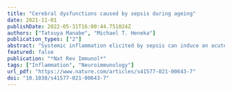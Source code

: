 ```yaml
---
title: "Cerebral dysfunctions caused by sepsis during ageing"
date: 2021-11-01
publishDate: 2022-05-31T16:00:44.751024Z
authors: ["Tatsuya Manabe", "Michael T. Heneka"]
publication_types: ["2"]
abstract: "Systemic inflammation elicited by sepsis can induce an acute cerebral dysfunction known as sepsis-associated encephalopathy (SAE). Recent evidence suggests that SAE is common but shows a dynamic trajectory over time. Half of all patients with sepsis develop SAE in the intensive care unit, and some survivors present with sustained cognitive impairments for several years after initial sepsis onset. It is not clear why some, but not all, patients develop SAE and also the factors that determine the persistence of SAE. Here, we first summarize the chronic pathology and the dynamic changes in cognitive functions seen after the onset of sepsis. We then outline the cerebral effects of sepsis, such as neuroinflammation, alterations in neuronal synapses and neurovascular changes. We discuss the key factors that might contribute to the development and persistence of SAE in older patients, including premorbid neurodegenerative pathology, side effects of sedatives, renal dysfunction and latent virus reactivation. Finally, we postulate that some of the mechanisms that underpin neuropathology in SAE may also be relevant to delirium and persisting cognitive impairments that are seen in patients with severe COVID-19."
featured: false
publication: "*Nat Rev Immunol*"
tags: ["Inflammation", "Neuroimmunology"]
url_pdf: "https://www.nature.com/articles/s41577-021-00643-7"
doi: "10.1038/s41577-021-00643-7"
---
```


